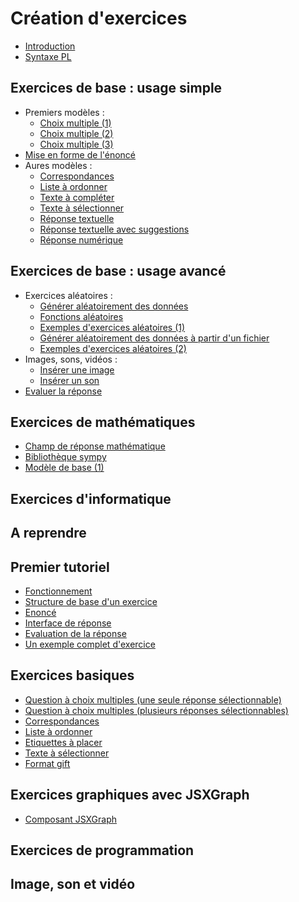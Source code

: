 # Création d'exercices

* [Introduction](intro.md)
* [Syntaxe PL](syntaxe_pl.md)

## Exercices de base : usage simple

* Premiers modèles :
   * [Choix multiple (1)](radio.md)
   * [Choix multiple (2)](checkbox.md)
   * [Choix multiple (3)](checkbox_rw.md)
* [Mise en forme de l'énoncé](question_markdown.md)
* Aures modèles :
   * [Correspondances](matchlist.md)
   * [Liste à ordonner](sortlist.md)
   * [Texte à compléter](filltext.md)
   * [Texte à sélectionner](seltext.md)
   * [Réponse textuelle](input.md)
   * [Réponse textuelle avec suggestions](inputselect.md)
   * [Réponse numérique](numeric.md)

## Exercices de base : usage avancé

* Exercices aléatoires :
   * [Générer aléatoirement des données](before.md)
   * [Fonctions aléatoires](random.md)
   * [Exemples d'exercices aléatoires (1)](random_exo.md)
   * [Générer aléatoirement des données à partir d'un fichier](csv.md)
   * [Exemples d'exercices aléatoires (2)](csv_exo.md)
* Images, sons, vidéos :
   * [Insérer une image](image.md)
   * [Insérer un son](son.md)
* [Evaluer la réponse](evaluator.md)

## Exercices de mathématiques

* [Champ de réponse mathématique](mathinput.md)
* [Bibliothèque sympy](sympy.md)
* [Modèle de base (1)](mathexpr.md)

## Exercices d'informatique


## A reprendre

## Premier tutoriel

* [Fonctionnement](premier_tut/fonctionnement_before_evaluator.md)
* [Structure de base d'un exercice](premier_tut/structure_base_exercice.md)
* [Enoncé](premier_tut/enonce.md)
* [Interface de réponse](premier_tut/interface_reponse.md)
* [Evaluation de la réponse](premier_tut/evaluation_reponse.md)
* [Un exemple complet d'exercice](premier_tut/exemple_complet_exercice.md)

## Exercices basiques

* [Question à choix multiples (une seule réponse sélectionnable)](basic/radio.md)
* [Question à choix multiples (plusieurs réponses sélectionnables)](basic/checkbox.md)
* [Correspondances](basic/matchlist.md)
* [Liste à ordonner](basic/sortlist.md)
* [Etiquettes à placer](basic/dragdrop.md)
* [Texte à sélectionner](basic/textselect.md)
* [Format gift](basic/gift.md)


## Exercices graphiques avec JSXGraph

* [Composant JSXGraph](composant_jsxgraph.md)

## Exercices de programmation

## Image, son et vidéo
